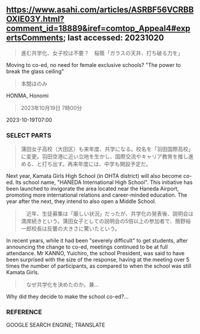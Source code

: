 ## https://www.asahi.com/articles/ASRBF56VCRBBOXIE03Y.html?comment_id=18889&iref=comtop_Appeal4#expertsComments; last accessed: 20231020

> 進む共学化、女子校は不要？　桜蔭「ガラスの天井、打ち破る力を」

Moving to co-ed, no need for female exclusive schools? "The power to break the glass ceiling"

> 本間ほのみ

HONMA, Honomi

> 2023年10月19日 7時00分

2023-10-19T07:00

### SELECT PARTS

> 蒲田女子高校（大田区）も来年度、共学になる。校名を「羽田国際高校」に変更。羽田空港に近い立地を生かし、国際交流やキャリア教育を推し進める、と打ち出す。再来年度には、中学も開設予定だ。

Next year, Kamata Girls High School (in OHTA district) will also become co-ed. Its school name, "HANEDA International High School". This initiative has been launched to invigorate the area located near the Haneda Airport, promoting more international relations and career-minded education. The year after the next, they intend to also open a Middle School.

> 　近年、生徒募集は「厳しい状況」だったが、共学化の発表後、説明会は満席続きという。蒲田女子としての説明会の5倍以上の参加者で、簡野裕一郎校長は反響の大きさに驚いたという。

In recent years, while it had been "severely difficult" to get students, after announcing the change to co-ed, meetings continued to be at full attendance. Mr KANNO, Yuichiro, the school President, was said to have been surprised with the size of the response, having at the meeting over 5 times the number of participants, as compared to when the school was still Kamata Girls.

>　なぜ共学化を決めたのか。兼…

Why did they decide to make the school co-ed?...

### REFERENCE

GOOGLE SEARCH ENGINE; TRANSLATE
